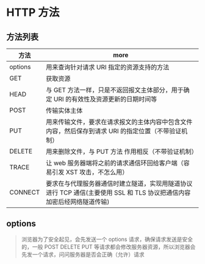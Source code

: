 # HTTP 方法

## 方法列表

| 方法    | more                                                                                                                  |
| ------- | --------------------------------------------------------------------------------------------------------------------- |
| options | 用来查询针对请求 URI 指定的资源支持的方法                                                                             |
| GET     | 获取资源                                                                                                              |
| HEAD    | 与 GET 方法一样，只是不返回报文主体部分，用于确定 URI 的有效性及资源更新的日期时间等                                  |
| POST    | 传输实体主体                                                                                                          |
| PUT     | 用来传输文件，要求在请求报文的主体内容中包含文件内容，然后保存到请求 URI 的指定位置（不带验证机制）                   |
| DELETE  | 用来删除文件，与 PUT 方法 作用相反（不带验证机制）                                                                    |
| TRACE   | 让 web 服务器端将之前的请求通信环回给客户端（容易引发 XST 攻击，不怎么用）                                            |
| CONNECT | 要求在与代理服务器通信时建立隧道，实现用隧道协议进行 TCP 通信(主要使用 SSL 和 TLS 协议把通信内容加密后经网络隧道传输) |

## options

> 浏览器为了安全起见，会先发送一个 options 请求，确保请求发送是安全的，一般 POST DELETE PUT 等请求都会修改服务器资源，所以浏览器会先发一个请求，问问服务器是否会正确（允许）请求
